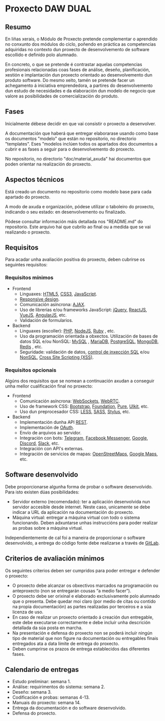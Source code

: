 # Proxecto DAW DUAL

## Resumo

En liñas xerais, o Módulo de Proxecto pretende complementar o aprendido no conxunto dos módulos do ciclo, poñendo en práctica as competencias adquiridas no contexto dun proxecto de desenvolvemento de software escollido e definido polo alumnado.

En concreto, o que se pretende é contrastar aquelas competencias profesionais relacionadas coas fases de análise, deseño, planificación, xestión e implantación dun proxecto orientado ao desenvolvemento dun produto software. Do mesmo xeito, tamén se pretende facer un achegamento á iniciativa emprendedora, a partires do desenvolvemento dun estudo de necesidades e da elaboración dun modelo de negocio que valore as posibilidades de comercialización do produto.

## Fases

Inicialmente débese decidir en que vai consistir o proxecto a desenvolver.

A documentación que haberá que entregar elaborarase usando como base os documentos "modelo" que están no repositorio, no directorio "templates". Eses "modelos inclúen todos os apartados dos documentos a cubrir e as fases a seguir para o desenvolvemento do proxecto.

No repositorio, no directorio "doc/material_axuda" hai documentos que poden orientar na realización do proxecto.

## Aspectos técnicos

Está creado un documento no repositorio como modelo base para cada apartado do proxecto.

A modo de axuda e organización, pódese utilizar o taboleiro do proxecto, indicando o seu estado: en desenvolvemento ou finalizado.

Pódese consultar información máis detallada nos "README.md" do repositorio. Este arquivo hai que cubrilo ao final ou a medida que se vai realizando o proxecto.

## Requisitos

Para acadar unha avaliación positiva do proxecto, deben cubrirse os seguintes requisitos:

### Requisitos mínimos

* Frontend
  * Linguaxes: [HTML5](https://developer.mozilla.org/en-US/docs/Web/Guide/HTML/HTML5), [CSS3](https://developer.mozilla.org/en-US/docs/Web/CSS), [JavaScript](https://developer.mozilla.org/en-US/docs/Web/javascript).
  * [Responsive design](https://developers.google.com/web/fundamentals/design-and-ux/responsive/).
  * Comunicación asíncrona: [AJAX](https://developer.mozilla.org/en-US/docs/Web/Guide/AJAX).
  * Uso de librerías e/ou frameworks JavaScript: [jQuery](https://jquery.com/), [ReactJS](https://reactjs.org/), [VueJS](https://vuejs.org/), [AngularJS](https://angularjs.org/), etc.
  * Validación de formularios.
* Backend
  * Linguaxes (escoller): [PHP](https://www.php.net/), [NodeJS](https://nodejs.org/), [Ruby](https://www.ruby-lang.org/en/)
, etc.
  * Uso da programación orientada a obxectos.
Utilización de bases de datos SQL e/ou NonSQL: [MySQL](https://www.mysql.com/)
, [MariaDB](https://mariadb.com/), [PostgreSQL](https://www.postgresql.org/), [MongoDB](https://www.mongodb.com/), [Redis](https://redis.io/)
, etc.
  * Seguridade: validación de datos, [control de inxección SQL](https://es.wikipedia.org/wiki/Inyecci%C3%B3n_SQL) e/ou [NonSQL](https://ckarande.gitbooks.io/owasp-nodegoat-tutorial/content/tutorial/a1_-_sql_and_nosql_injection.html), [Cross Site Scripting (XSS)](https://es.wikipedia.org/wiki/Cross-site_scripting).

### Requisitos opcionais

Algúns dos requisitos que se nomean a continuación axudan a conseguir unha mellor cualificación final no proxecto:

* Frontend
  * Comunicación asíncrona: [WebSockets](https://developer.mozilla.org/en-US/docs/Web/API/WebSockets_API), [WebRTC](https://developer.mozilla.org/en-US/docs/Web/API/WebRTC_API).
  * Uso de framework CSS: [Bootstrap](https://getbootstrap.com/), [Foundation](https://get.foundation/), [Pure](https://purecss.io/), [UIkit](https://getuikit.com/), etc.
  * Uso dun preprocesador CSS: [LESS](http://lesscss.org/), [SASS](https://sass-lang.com/), [Stylus](https://stylus-lang.com/), etc.
* Backend
  * Implementación dunha API [REST](https://en.wikipedia.org/wiki/Representational_state_transfer).
  * Implementación de [OAuth](https://en.wikipedia.org/wiki/OAuth).
  * Envío de arquivos ao servidor.
  * Integración con bots: [Telegram](https://core.telegram.org/bots), [Facebook Messenger](https://developers.facebook.com/docs/messenger-platform), [Google](https://developers.google.com/hangouts/chat/concepts/bots), [Discord](https://discordapp.com/developers/docs/intro), [Slack](https://api.slack.com/bot-users), etc.
  * Integración con API's externas.
  * Integración de servicios de mapas: [OpenStreetMaps](https://www.openstreetmap.org/), [Google Maps](https://maps.google.com/), etc.

## Software desenvolvido

Debe proporcionarse algunha forma de probar o software desenvolvido. Para isto existen dúas posibilidades:

* Servidor externo (recomendado): ter a aplicación desenvolvida nun servidor accesible desde internet. Neste caso, unicamente se debe indicar a URL da aplicación na documentación do proxecto.
* Máquina virtual: entregar a máquina virtual con todo o sistema funcionando. Deben adxuntarse unhas instruccións para poder realizar as probas sobre a máquina virtual.

Independientemente de cal foi a maneira de proporcionar o software desenvolvido, a entrega do código fonte debe realizarse a través de [GitLab](https://gitlab.iessanclemente.net).

## Criterios de avaliación mínimos

Os seguintes criterios deben ser cumpridos para poder entregar e defender o proxecto:

* O proxecto debe alcanzar os obxectivos marcados na programación ou anteproxecto (non se entregarán cousas “a medio facer”).
* O proxecto debe ser orixinal e elaborado exclusivamente polo alumnado que o presenta. Debe quedar moi claro (por medio de citas ou contido na propia documentación) as partes realizadas por terceiros e a súa licenza de uso.
* En caso de realizar un proxecto orientado á creación dun entregable, este debe executarse correctamente e debe incluír unha descrición detallada da súa posta en marcha.
* Na presentación e defensa do proxecto non se poderá incluír ningún tipo de material que non figure na documentación ou entregables finais entregados ata a data límite de entrega do proxecto.
* Deben cumprirse os prazos de entrega establecidos das diferentes fases.

## Calendario de entregas

* Estudo preliminar: semana 1.
* Análise: requirimentos do sistema: semana 2.
* Deseño: semana 3.
* Codificación e probas: semanas 4-13.
* Manuais do proxecto: semana 14.
* Entrega da documentación e do software desenvolvido.
* Defensa do proxecto.